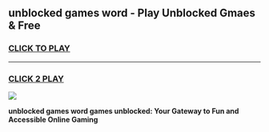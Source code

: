 
## unblocked games word - Play Unblocked Gmaes & Free
<h3>
<a href="https://news.freeplayer.one?title=unblocked_games_word&ref=16F">CLICK TO PLAY</a></h3>
<hr>

<h3>
<a href="https://news.freeplayer.one?title=unblocked_games_word&ref=16F">CLICK 2 PLAY</a>
  
</h3>

<a href="https://news.freeplayer.one?title=unblocked_games_word&ref=16F/"><img src="https://clearcache.store/games.png"></a>


**unblocked games word games unblocked: Your Gateway to Fun and Accessible Online Gaming**
